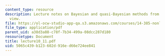```yaml
---
content_type: resource
description: Lecture notes on Bayesian and quasi-Bayesian methods from a classical
  view.
file: https://ol-ocw-studio-app-qa.s3.amazonaws.com/courses/14-385-nonlinear-econometric-analysis-fall-2007/5065c439b123602d916ed66e724ee841_lecture10_11.pdf
file_type: application/pdf
parent_uid: a38d3a88-c78f-7b34-499a-08dcc287d180
resourcetype: Document
title: lecture10_11.pdf
uid: 5065c439-b123-602d-916e-d66e724ee841
---
```

